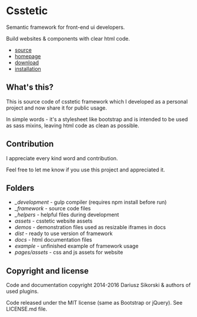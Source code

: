 # Csstetic
Semantic framework for front-end ui developers.

Build websites & components with clear html code.
- [source](https://github.com/dariuszsikorski/csstetic/blob/master/dist/csstetic-semantic/style/_csstetic-semantic.scss)
- [homepage](http://prettyminimal.com/csstetic/)
- [download](https://github.com/dariuszsikorski/csstetic/tree/master/dist)
- [installation](http://prettyminimal.com/csstetic/docs/#installation)

## What's this?

This is source code of csstetic framework which I developed
as a personal project and now share it for public usage.

In simple words - it's a stylesheet like bootstrap and is intended
to be used as sass mixins, leaving html code as clean as possible.

## Contribution

I appreciate every kind word and contribution.

Feel free to let me know if you use this project and appreciated it.

## Folders

- *_development* - gulp compiler (requires npm install before run)
- *_framework* - source code files
- *_helpers* - helpful files during development
- *assets* - csstetic website assets
- *demos* - demonstration files used as resizable iframes in docs
- *dist* - ready to use version of framework
- *docs* - html documentation files
- *example* - unfinished example of framework usage
- *pages/assets* - css and js assets for website

## Copyright and license

Code and documentation copyright 2014-2016 Dariusz Sikorski & authors of used plugins.

Code released under the MIT license (same as Bootstrap or jQuery). See LICENSE.md file.
